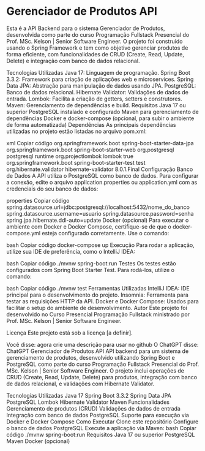 # Gerenciador de Produtos API
Esta é a API Backend para o sistema Gerenciador de Produtos, desenvolvida como parte do curso Programação Fullstack Presencial do Prof. MSc. Kelson | Senior Software Engineer. O projeto foi construído usando o Spring Framework e tem como objetivo gerenciar produtos de forma eficiente, com funcionalidades de CRUD (Create, Read, Update, Delete) e integração com banco de dados relacional.

Tecnologias Utilizadas
Java 17: Linguagem de programação.
Spring Boot 3.3.2: Framework para criação de aplicações web e microservices.
Spring Data JPA: Abstração para manipulação de dados usando JPA.
PostgreSQL: Banco de dados relacional.
Hibernate Validator: Validações de dados de entrada.
Lombok: Facilita a criação de getters, setters e construtores.
Maven: Gerenciamento de dependências e build.
Requisitos
Java 17 ou superior
PostgreSQL instalado e configurado
Maven para gerenciamento de dependências
Docker e docker-compose (opcional, para subir o ambiente de forma automatizada)
Dependências
As principais dependências utilizadas no projeto estão listadas no arquivo pom.xml:

xml
Copiar código
<dependencies>
	<dependency>
		<groupId>org.springframework.boot</groupId>
		<artifactId>spring-boot-starter-data-jpa</artifactId>
	</dependency>
	<dependency>
		<groupId>org.springframework.boot</groupId>
		<artifactId>spring-boot-starter-web</artifactId>
	</dependency>
	<dependency>
		<groupId>org.postgresql</groupId>
		<artifactId>postgresql</artifactId>
		<scope>runtime</scope>
	</dependency>
	<dependency>
		<groupId>org.projectlombok</groupId>
		<artifactId>lombok</artifactId>
		<optional>true</optional>
	</dependency>
	<dependency>
		<groupId>org.springframework.boot</groupId>
		<artifactId>spring-boot-starter-test</artifactId>
		<scope>test</scope>
	</dependency>
	<dependency>
		<groupId>org.hibernate.validator</groupId>
		<artifactId>hibernate-validator</artifactId>
		<version>8.0.1.Final</version>
	</dependency>
</dependencies>
Configuração
Banco de Dados
A API utiliza o PostgreSQL como banco de dados. Para configurar a conexão, edite o arquivo application.properties ou application.yml com as credenciais do seu banco de dados:

properties
Copiar código
spring.datasource.url=jdbc:postgresql://localhost:5432/nome_do_banco
spring.datasource.username=usuario
spring.datasource.password=senha
spring.jpa.hibernate.ddl-auto=update
Docker (opcional)
Para executar o ambiente com Docker e Docker Compose, certifique-se de que o docker-compose.yml esteja configurado corretamente. Use o comando:

bash
Copiar código
docker-compose up
Execução
Para rodar a aplicação, utilize sua IDE de preferência, como o IntelliJ IDEA:

bash
Copiar código
./mvnw spring-boot:run
Testes
Os testes estão configurados com Spring Boot Starter Test. Para rodá-los, utilize o comando:

bash
Copiar código
./mvnw test
Ferramentas Utilizadas
IntelliJ IDEA: IDE principal para o desenvolvimento do projeto.
Insomnia: Ferramenta para testar as requisições HTTP da API.
Docker e Docker Compose: Usados para facilitar o setup do ambiente de desenvolvimento.
Autor
Este projeto foi desenvolvido no Curso Presencial Programação Fullstack ministrado por Prof. MSc. Kelson | Senior Software Engineer.

Licença
Este projeto está sob a licença [a definir].






Você disse:
agora crie uma descrição para usar no github
O ChatGPT disse:
ChatGPT
Gerenciador de Produtos API
API backend para um sistema de gerenciamento de produtos, desenvolvido utilizando Spring Boot e PostgreSQL como parte do curso Programação Fullstack Presencial do Prof. MSc. Kelson | Senior Software Engineer. O projeto inclui operações de CRUD (Create, Read, Update, Delete) para produtos, integração com banco de dados relacional, e validações com Hibernate Validator.

Tecnologias Utilizadas
Java 17
Spring Boot 3.3.2
Spring Data JPA
PostgreSQL
Lombok
Hibernate Validator
Maven
Funcionalidades
Gerenciamento de produtos (CRUD)
Validações de dados de entrada
Integração com banco de dados PostgreSQL
Suporte para execução via Docker e Docker Compose
Como Executar
Clone este repositório
Configure o banco de dados PostgreSQL
Execute a aplicação via Maven:
bash
Copiar código
./mvnw spring-boot:run
Requisitos
Java 17 ou superior
PostgreSQL
Maven
Docker (opcional)
